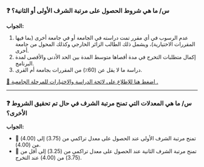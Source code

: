 ### ❓ **س/ ما هي شروط الحصول على مرتبة الشرف الأولى أو الثانية؟**

**الجواب:**

1. عدم الرسوب في أي مقرر تمت دراسته في الجامعة أو في جامعة أخرى (بما فيها المقررات الاختيارية)، ويشمل ذلك الطالب الزائر الخارجي وكذلك المحول من جامعة أخرى.
2. إكمال متطلبات التخرج في مدة أقصاها متوسط المدة بين الحد الأدنى والأقصى لمدة البرنامج.
3. دراسة ما لا يقل عن (60٪) من المقررات بجامعة أم القرى.

[🔗 اضغط هنا للإطلاع على لائحة الدراسة والاختبارات للمرحلة الجامعية .](https://uq.sa/PHKFYV)

---

### ❓ **س/ ما هي المعدلات التي تمنح مرتبة الشرف في حال تم تحقيق الشروط الأخرى؟**

**الجواب:**

- 🥇 تمنح مرتبة الشرف الأولى عند الحصول على معدل تراكمي من (3.75) إلى (4.00) من (4.00).
- 🥈 تمنح مرتبة الشرف الثانية عند الحصول على معدل تراكمي من (3.25) إلى أقل من (3.75) من (4.00) عند التخرج.
